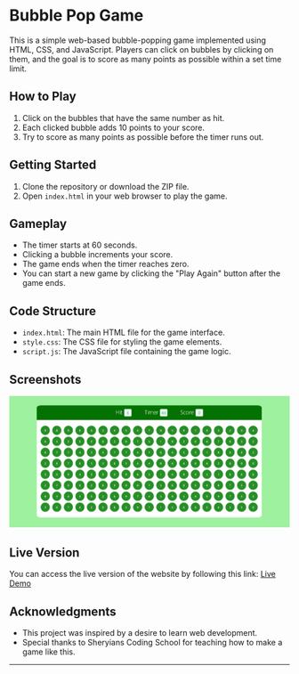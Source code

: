 # Bubble Pop Game

This is a simple web-based bubble-popping game implemented using HTML, CSS, and JavaScript. Players can click on bubbles by clicking on them, and the goal is to score as many points as possible within a set time limit.

## How to Play

1. Click on the bubbles that have the same number as hit.
2. Each clicked bubble adds 10 points to your score.
3. Try to score as many points as possible before the timer runs out.

## Getting Started

1. Clone the repository or download the ZIP file.
2. Open `index.html` in your web browser to play the game.

## Gameplay

- The timer starts at 60 seconds.
- Clicking a bubble increments your score.
- The game ends when the timer reaches zero.
- You can start a new game by clicking the "Play Again" button after the game ends.

## Code Structure

- `index.html`: The main HTML file for the game interface.
- `style.css`: The CSS file for styling the game elements.
- `script.js`: The JavaScript file containing the game logic.

## Screenshots

![Game Screenshot](Bubble%20game%20screenshot.jpeg)


## Live Version

You can access the live version of the website by following this link: [Live Demo](https://dybubblegame.netlify.app/)


## Acknowledgments

- This project was inspired by a desire to learn web development.
- Special thanks to Sheryians Coding School for teaching how to make a game like this.

---
